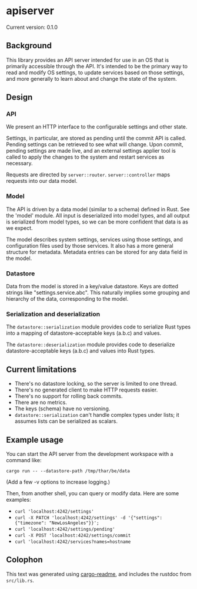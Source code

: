 # apiserver

Current version: 0.1.0

## Background

This library provides an API server intended for use in an OS that is primarily accessible through the API.
It's intended to be the primary way to read and modify OS settings, to update services based on those settings, and more generally to learn about and change the state of the system.

## Design

### API

We present an HTTP interface to the configurable settings and other state.

Settings, in particular, are stored as pending until the commit API is called.
Pending settings can be retrieved to see what will change.
Upon commit, pending settings are made live, and an external settings applier tool is called to apply the changes to the system and restart services as necessary.

Requests are directed by `server::router`.
`server::controller` maps requests into our data model.

### Model

The API is driven by a data model (similar to a schema) defined in Rust.
See the 'model' module.
All input is deserialized into model types, and all output is serialized from model types, so we can be more confident that data is as we expect.

The model describes system settings, services using those settings, and configuration files used by those services.
It also has a more general structure for metadata.
Metadata entries can be stored for any data field in the model.

### Datastore

Data from the model is stored in a key/value datastore.
Keys are dotted strings like "settings.service.abc".
This naturally implies some grouping and hierarchy of the data, corresponding to the model.

### Serialization and deserialization

The `datastore::serialization` module provides code to serialize Rust types into a mapping of datastore-acceptable keys (a.b.c) and values.

The `datastore::deserialization` module provides code to deserialize datastore-acceptable keys (a.b.c) and values into Rust types.

## Current limitations

* There's no datastore locking, so the server is limited to one thread.
* There's no generated client to make HTTP requests easier.
* There's no support for rolling back commits.
* There are no metrics.
* The keys (schema) have no versioning.
* `datastore::serialization` can't handle complex types under lists; it assumes lists can be serialized as scalars.

## Example usage

You can start the API server from the development workspace with a command like:

`cargo run -- --datastore-path /tmp/thar/be/data`

(Add a few -v options to increase logging.)

Then, from another shell, you can query or modify data.
Here are some examples:

* `curl 'localhost:4242/settings'`
* `curl -X PATCH 'localhost:4242/settings' -d '{"settings": {"timezone": "NewLosAngeles"}}';`
* `curl 'localhost:4242/settings/pending'`
* `curl -X POST 'localhost:4242/settings/commit`
* `curl 'localhost:4242/services?names=hostname`

## Colophon

This text was generated using [cargo-readme](https://crates.io/crates/cargo-readme), and includes the rustdoc from `src/lib.rs`.